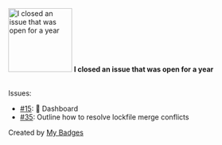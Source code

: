 <img src="https://my-badges.github.io/my-badges/old-issue-1.png" alt="I closed an issue that was open for a year" title="I closed an issue that was open for a year" width="128">
<strong>I closed an issue that was open for a year</strong>
<br><br>

Issues:

- <a href="https://github.com/talos-org/client/issues/15">#15</a>: 🎯 Dashboard
- <a href="https://github.com/talos-org/client/issues/35">#35</a>: Outline how to resolve lockfile merge conflicts


Created by <a href="https://github.com/my-badges/my-badges">My Badges</a>